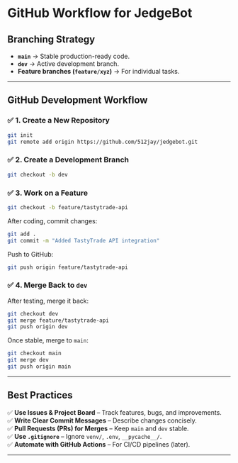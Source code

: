 # GitHub Workflow for JedgeBot

## **Branching Strategy**
- **`main`** → Stable production-ready code.
- **`dev`** → Active development branch.
- **Feature branches (`feature/xyz`)** → For individual tasks.

---

## **GitHub Development Workflow**

### ✅ 1. Create a New Repository
```bash
git init
git remote add origin https://github.com/512jay/jedgebot.git
```

### ✅ 2. Create a Development Branch
```bash
git checkout -b dev
```

### ✅ 3. Work on a Feature
```bash
git checkout -b feature/tastytrade-api
```
After coding, commit changes:
```bash
git add .
git commit -m "Added TastyTrade API integration"
```
Push to GitHub:
```bash
git push origin feature/tastytrade-api
```

### ✅ 4. Merge Back to `dev`
After testing, merge it back:
```bash
git checkout dev
git merge feature/tastytrade-api
git push origin dev
```
Once stable, merge to `main`:
```bash
git checkout main
git merge dev
git push origin main
```

---

## **Best Practices**
✅ **Use Issues & Project Board** – Track features, bugs, and improvements.  
✅ **Write Clear Commit Messages** – Describe changes concisely.  
✅ **Pull Requests (PRs) for Merges** – Keep `main` and `dev` stable.  
✅ **Use `.gitignore`** – Ignore `venv/`, `.env`, `__pycache__/`.  
✅ **Automate with GitHub Actions** – For CI/CD pipelines (later).  

---


